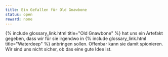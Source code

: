 ```yaml
---
title: Ein Gefallen für Old Gnawbone
status: open
reward: none
---
```


{% include glossary_link.html title="Old Gnawbone" %} hat uns ein Artefakt gegeben, dass
wir für sie irgendwo in {% include glossary_link.html title="Waterdeep" %} anbringen sollen.
Offenbar kann sie damit spionieren. Wir sind uns nicht sicher, ob das eine gute Idee ist.
